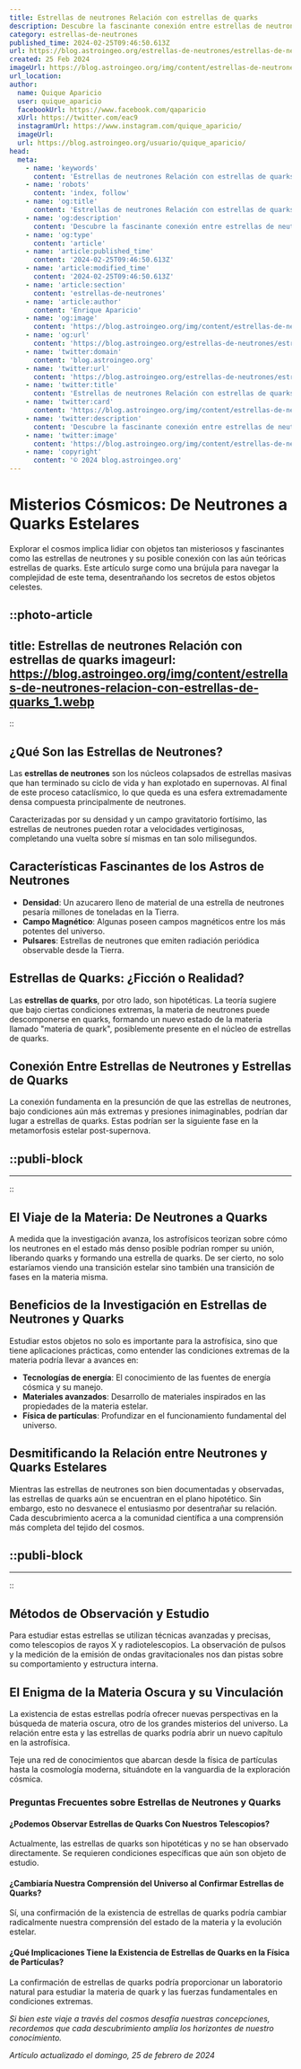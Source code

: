 ```yaml
---
title: Estrellas de neutrones Relación con estrellas de quarks
description: Descubre la fascinante conexión entre estrellas de neutrones y estrellas de quarks, los objetos más densos del universo. Aprende aquí más.
category: estrellas-de-neutrones
published_time: 2024-02-25T09:46:50.613Z
url: https://blog.astroingeo.org/estrellas-de-neutrones/estrellas-de-neutrones-relacion-con-estrellas-de-quarks
created: 25 Feb 2024
imageUrl: https://blog.astroingeo.org/img/content/estrellas-de-neutrones-relacion-con-estrellas-de-quarks_1.webp
url_location:
author:
  name: Quique Aparicio
  user: quique_aparicio
  facebookUrl: https://www.facebook.com/qaparicio
  xUrl: https://twitter.com/eac9
  instagramUrl: https://www.instagram.com/quique_aparicio/
  imageUrl: 
  url: https://blog.astroingeo.org/usuario/quique_aparicio/
head:
  meta:
    - name: 'keywords'
      content: 'Estrellas de neutrones Relación con estrellas de quarks'
    - name: 'robots'
      content: 'index, follow'
    - name: 'og:title'
      content: 'Estrellas de neutrones Relación con estrellas de quarks'
    - name: 'og:description'
      content: 'Descubre la fascinante conexión entre estrellas de neutrones y estrellas de quarks, los objetos más densos del universo. Aprende aquí más.'
    - name: 'og:type'
      content: 'article'
    - name: 'article:published_time'
      content: '2024-02-25T09:46:50.613Z'
    - name: 'article:modified_time'
      content: '2024-02-25T09:46:50.613Z'
    - name: 'article:section'
      content: 'estrellas-de-neutrones'
    - name: 'article:author'
      content: 'Enrique Aparicio'
    - name: 'og:image'
      content: 'https://blog.astroingeo.org/img/content/estrellas-de-neutrones-relacion-con-estrellas-de-quarks_1.webp'
    - name: 'og:url'
      content: 'https://blog.astroingeo.org/estrellas-de-neutrones/estrellas-de-neutrones-relacion-con-estrellas-de-quarks'
    - name: 'twitter:domain'
      content: 'blog.astroingeo.org'
    - name: 'twitter:url'
      content: 'https://blog.astroingeo.org/estrellas-de-neutrones/estrellas-de-neutrones-relacion-con-estrellas-de-quarks'
    - name: 'twitter:title'
      content: 'Estrellas de neutrones Relación con estrellas de quarks'
    - name: 'twitter:card'
      content: 'https://blog.astroingeo.org/img/content/estrellas-de-neutrones-relacion-con-estrellas-de-quarks_1.webp'
    - name: 'twitter:description'
      content: 'Descubre la fascinante conexión entre estrellas de neutrones y estrellas de quarks, los objetos más densos del universo. Aprende aquí más.'
    - name: 'twitter:image'
      content: 'https://blog.astroingeo.org/img/content/estrellas-de-neutrones-relacion-con-estrellas-de-quarks_1.webp'
    - name: 'copyright'
      content: '© 2024 blog.astroingeo.org'
---
```

# Misterios Cósmicos: De Neutrones a Quarks Estelares

Explorar el cosmos implica lidiar con objetos tan misteriosos y fascinantes como las estrellas de neutrones y su posible conexión con las aún teóricas estrellas de quarks. Este artículo surge como una brújula para navegar la complejidad de este tema, desentrañando los secretos de estos objetos celestes.


::photo-article
---
title: Estrellas de neutrones Relación con estrellas de quarks
imageurl: https://blog.astroingeo.org/img/content/estrellas-de-neutrones-relacion-con-estrellas-de-quarks_1.webp
---
::


## ¿Qué Son las Estrellas de Neutrones?

Las **estrellas de neutrones** son los núcleos colapsados de estrellas masivas que han terminado su ciclo de vida y han explotado en supernovas. Al final de este proceso cataclísmico, lo que queda es una esfera extremadamente densa compuesta principalmente de neutrones.

Caracterizadas por su densidad y un campo gravitatorio fortísimo, las estrellas de neutrones pueden rotar a velocidades vertiginosas, completando una vuelta sobre sí mismas en tan solo milisegundos.

## Características Fascinantes de los Astros de Neutrones

- **Densidad**: Un azucarero lleno de material de una estrella de neutrones pesaría millones de toneladas en la Tierra.
- **Campo Magnético**: Algunas poseen campos magnéticos entre los más potentes del universo.
- **Pulsares**: Estrellas de neutrones que emiten radiación periódica observable desde la Tierra.

## Estrellas de Quarks: ¿Ficción o Realidad?

Las **estrellas de quarks**, por otro lado, son hipotéticas. La teoría sugiere que bajo ciertas condiciones extremas, la materia de neutrones puede descomponerse en quarks, formando un nuevo estado de la materia llamado "materia de quark", posiblemente presente en el núcleo de estrellas de quarks.

## Conexión Entre Estrellas de Neutrones y Estrellas de Quarks

La conexión fundamenta en la presunción de que las estrellas de neutrones, bajo condiciones aún más extremas y presiones inimaginables, podrían dar lugar a estrellas de quarks. Estas podrían ser la siguiente fase en la metamorfosis estelar post-supernova.


  ::publi-block
  ---
  ---
  ::
  
  
## El Viaje de la Materia: De Neutrones a Quarks

A medida que la investigación avanza, los astrofísicos teorizan sobre cómo los neutrones en el estado más denso posible podrían romper su unión, liberando quarks y formando una estrella de quarks. De ser cierto, no solo estaríamos viendo una transición estelar sino también una transición de fases en la materia misma.

## Beneficios de la Investigación en Estrellas de Neutrones y Quarks

Estudiar estos objetos no solo es importante para la astrofísica, sino que tiene aplicaciones prácticas, como entender las condiciones extremas de la materia podría llevar a avances en:

- **Tecnologías de energía**: El conocimiento de las fuentes de energía cósmica y su manejo.
- **Materiales avanzados**: Desarrollo de materiales inspirados en las propiedades de la materia estelar.
- **Física de partículas**: Profundizar en el funcionamiento fundamental del universo.

## Desmitificando la Relación entre Neutrones y Quarks Estelares

Mientras las estrellas de neutrones son bien documentadas y observadas, las estrellas de quarks aún se encuentran en el plano hipotético. Sin embargo, esto no desvanece el entusiasmo por desentrañar su relación. Cada descubrimiento acerca a la comunidad científica a una comprensión más completa del tejido del cosmos.


  ::publi-block
  ---
  ---
  ::
  
  
## Métodos de Observación y Estudio

Para estudiar estas estrellas se utilizan técnicas avanzadas y precisas, como telescopios de rayos X y radiotelescopios. La observación de pulsos y la medición de la emisión de ondas gravitacionales nos dan pistas sobre su comportamiento y estructura interna.

## El Enigma de la Materia Oscura y su Vinculación

La existencia de estas estrellas podría ofrecer nuevas perspectivas en la búsqueda de materia oscura, otro de los grandes misterios del universo. La relación entre esta y las estrellas de quarks podría abrir un nuevo capítulo en la astrofísica.

Teje una red de conocimientos que abarcan desde la física de partículas hasta la cosmología moderna, situándote en la vanguardia de la exploración cósmica.

### Preguntas Frecuentes sobre Estrellas de Neutrones y Quarks

#### ¿Podemos Observar Estrellas de Quarks Con Nuestros Telescopios?
Actualmente, las estrellas de quarks son hipotéticas y no se han observado directamente. Se requieren condiciones específicas que aún son objeto de estudio.

#### ¿Cambiaría Nuestra Comprensión del Universo al Confirmar Estrellas de Quarks?
Sí, una confirmación de la existencia de estrellas de quarks podría cambiar radicalmente nuestra comprensión del estado de la materia y la evolución estelar.

#### ¿Qué Implicaciones Tiene la Existencia de Estrellas de Quarks en la Física de Partículas?
La confirmación de estrellas de quarks podría proporcionar un laboratorio natural para estudiar la materia de quark y las fuerzas fundamentales en condiciones extremas.

*Si bien este viaje a través del cosmos desafía nuestras concepciones, recordemos que cada descubrimiento amplía los horizontes de nuestro conocimiento.*

_Artículo actualizado el domingo, 25 de febrero de 2024_